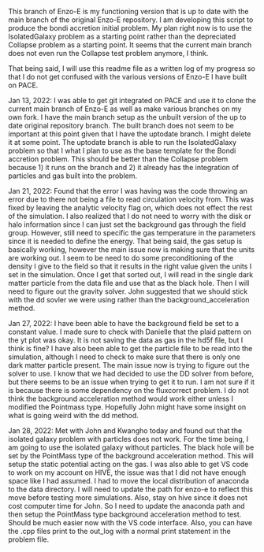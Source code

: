 This branch of Enzo-E is my functioning version that is up to date with the main branch of the original Enzo-E repository. I am developing this script to produce the bondi accretion initial problem. My plan right now is to use the IsolatedGalaxy problem as a starting point rather than the depreciated Collapse problem as a starting point. It seems that the current main branch does not even run the Collapse test problem anymore, I think.

That being said, I will use this readme file as a written log of my progress so that I do not get confused with the various versions of Enzo-E I have built on PACE.

Jan 13, 2022: I was able to get git integrated on PACE and use it to clone the current main branch of Enzo-E as well as make various branches on my own fork. I have the main branch setup as the unbuilt version of the up to date original repository branch. The built branch does not seem to be important at this point given that I have the uptodate branch. I might delete it at some point. The uptodate branch is able to run the IsolatedGalaxy problem so that I what I plan to use as the base template for the Bondi accretion problem. This should be better than the Collapse problem because 1) it runs on the branch and 2) it already has the integration of particles and gas built into the problem.

Jan 21, 2022: Found that the error I was having was the code throwing an error due to there not being a file to read circulation velocity from. This was fixed by leaving the analytic velocity flag on, which does not effect the rest of the simulation. I also realized that I do not need to worry with the disk or halo information since I can just set the background gas through the field group. However, still need to specific the gas temperature in the parameters since it is needed to define the energy. That being said, the gas setup is basically working, however the main issue now is making sure that the units are working out. I seem to be need to do some preconditioning of the density I give to the field so that it results in the right value given the units I set in the simulation. Once I get that sorted out, I will read in the single dark matter particle from the data file and use that as the black hole. Then I will need to figure out the gravity solver. John suggested that we should stick with the dd sovler we were using rather than the background_acceleration method.

Jan 27, 2022: I have been able to have the background field be set to a constant value. I made sure to check with Danielle that the plaid pattern on the yt plot was okay. It is not saving the data as gas in the hd5f file, but I think is fine? I have also been able to get the particle file to be read into the simulation, although I need to check to make sure that there is only one dark matter particle present. The main issue now is trying to figure out the solver to use. I know that we had decided to use the DD solver from before, but there seems to be an issue when trying to get it to run. I am not sure if it is because there is some dependency on the fluxcorrect problem. I do not think the background acceleration method would work either unless I modified the Pointmass type. Hopefully John might have some insight on what is going weird with the dd method.

Jan 28, 2022: Met with John and Kwangho today and found out that the isolated galaxy problem with particles does not work. For the time being, I am going to use the isolated galaxy without particles. The black hole will be set by the PointMass type of the background acceleration method. This will setup the static potential acting on the gas. I was also able to get VS code to work on my account on HIVE, the issue was that I did not have enough space like I had assumed. I had to move the local distribution of anaconda to the data directory. I will need to update the path for enzo-e to reflect this move before testing more simulations. Also, stay on hive since it does not cost computer time for John. So I need to update the anaconda path and then setup the PointMass type background acceleration method to test. Should be much easier now with the VS code interface. Also, you can have the .cpp files print to the out_log with a normal print statement in the problem file.
